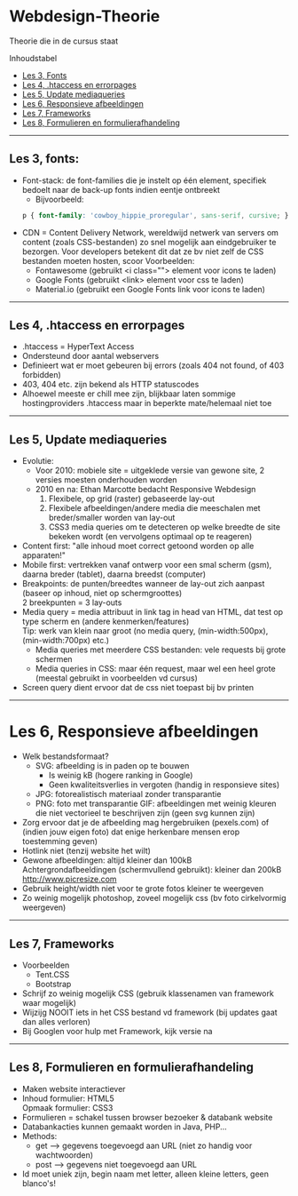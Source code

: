 # Webdesign-Theorie
Theorie die in de cursus staat

Inhoudstabel  
- [Les 3, Fonts](#les-3-fonts)
- [Les 4, .htaccess en errorpages](#les-4-htaccess-en-errorpages)
- [Les 5, Update mediaqueries](#les-5-update-mediaqueries)
- [Les 6, Responsieve afbeeldingen](#les-6-responsieve-afbeeldingen)
- [Les 7, Frameworks](#les-7-frameworks)
- [Les 8, Formulieren en formulierafhandeling](#les-8-formulieren-en-formulierafhandeling)


___


## Les 3, fonts:
- Font-stack: de font-families die je instelt op één element, specifiek bedoelt naar de back-up fonts indien eentje ontbreekt
  - Bijvoorbeeld:
  ```css
  p { font-family: 'cowboy_hippie_proregular', sans-serif, cursive; }
  ```
- CDN = Content Delivery Network, wereldwijd netwerk van servers om content (zoals CSS-bestanden) zo snel mogelijk aan eindgebruiker te bezorgen.
Voor developers betekent dit dat ze bv niet zelf de CSS bestanden moeten hosten, scoor
Voorbeelden:
  - Fontawesome (gebruikt \<i class=""\> element voor icons te laden)
  - Google Fonts (gebruikt \<link\> element voor css te laden)
  - Material.io (gebruikt een Google Fonts link voor icons te laden)

___

## Les 4, .htaccess en errorpages
- .htaccess = HyperText Access
- Ondersteund door aantal webservers
- Definieert wat er moet gebeuren bij errors (zoals 404 not found, of 403 forbidden)
- 403, 404 etc. zijn bekend als HTTP statuscodes
- Alhoewel meeste er chill mee zijn, blijkbaar laten sommige hostingproviders .htaccess maar in beperkte mate/helemaal niet toe

___

## Les 5, Update mediaqueries

- Evolutie:
  - Voor 2010: mobiele site = uitgeklede versie van gewone site, 2 versies moesten onderhouden worden
  - 2010 en na: Ethan Marcotte bedacht Responsive Webdesign
    1. Flexibele, op grid (raster) gebaseerde lay-out
    2. Flexibele afbeeldingen/andere media die meeschalen met breder/smaller worden van lay-out
    3. CSS3 media queries om te detecteren op welke breedte de site bekeken wordt (en vervolgens optimaal op te reageren)
- Content first: "alle inhoud moet correct getoond worden op alle apparaten!"
- Mobile first: vertrekken vanaf ontwerp voor een smal scherm (gsm), daarna breder (tablet), daarna breedst (computer)
- Breakpoints: de punten/breedtes wanneer de lay-out zich aanpast (baseer op inhoud, niet op schermgroottes)  
2 breekpunten = 3 lay-outs
- Media query = media attribuut in link tag in head van HTML, dat test op type scherm en (andere kenmerken/features)  
Tip: werk van klein naar groot (no media query, (min-width:500px), (min-width:700px) etc.)
  - Media queries met meerdere CSS bestanden: vele requests bij grote schermen
  - Media queries in CSS: maar één request, maar wel een heel grote (meestal gebruikt in voorbeelden vd cursus)
- Screen query dient ervoor dat de css niet toepast bij bv printen
  
___

# Les 6, Responsieve afbeeldingen

- Welk bestandsformaat?
  - SVG: afbeelding is in paden op te bouwen
    - Is weinig kB (hogere ranking in Google)
    - Geen kwaliteitsverlies in vergoten (handig in responsieve sites)
  - JPG: fotorealistisch materiaal zonder transparantie
  - PNG: foto met transparantie
  GIF: afbeeldingen met weinig kleuren die niet vectorieel te beschrijven zijn (geen svg kunnen zijn)
- Zorg ervoor dat je de afbeelding mag hergebruiken (pexels.com) of (indien jouw eigen foto) dat enige herkenbare mensen erop toestemming geven)
- Hotlink niet (tenzij website het wilt)
- Gewone afbeeldingen: altijd kleiner dan 100kB  
Achtergrondafbeeldingen (schermvullend gebruikt): kleiner dan 200kB  
http://www.picresize.com
- Gebruik height/width niet voor te grote fotos kleiner te weergeven
- Zo weinig mogelijk photoshop, zoveel mogelijk css (bv foto cirkelvormig weergeven)

___

## Les 7, Frameworks

- Voorbeelden
  - Tent.CSS
  - Bootstrap
- Schrijf zo weinig mogelijk CSS (gebruik klassenamen van framework waar mogelijk)
- Wijzijg NOOIT iets in het CSS bestand vd framework (bij updates gaat dan alles verloren)
- Bij Googlen voor hulp met Framework, kijk versie na

___

## Les 8, Formulieren en formulierafhandeling

- Maken website interactiever
- Inhoud formulier: HTML5  
  Opmaak formulier: CSS3
- Formulieren = schakel tussen browser bezoeker & databank website
- Databankacties kunnen gemaakt worden in Java, PHP...
- Methods:
  - get --> gegevens toegevoegd aan URL (niet zo handig voor wachtwoorden)
  - post --> gegevens niet toegevoegd aan URL
- Id moet uniek zijn, begin naam met letter, alleen kleine letters, geen blanco's!


